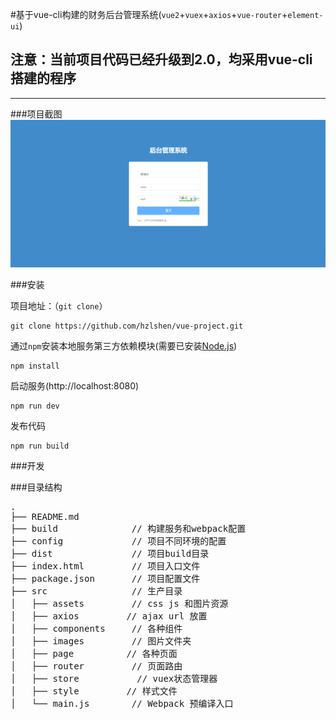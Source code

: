 
#基于vue-cli构建的财务后台管理系统(`vue2`+`vuex`+`axios`+`vue-router`+`element-ui`)

## 注意：当前项目代码已经升级到2.0，均采用vue-cli搭建的程序


-------
###项目截图
<br/>
![](https://github.com/hzlshen/Imgage_box/blob/master/vue-project1.png)

###安装

项目地址：（`git clone`）

```shell
git clone https://github.com/hzlshen/vue-project.git
```

通过`npm`安装本地服务第三方依赖模块(需要已安装[Node.js](https://nodejs.org/))

```
npm install
```

启动服务(http://localhost:8080)

```
npm run dev
```

发布代码
```
npm run build
```

###开发

###目录结构
<pre>
.
├── README.md           
├── build              // 构建服务和webpack配置
├── config             // 项目不同环境的配置
├── dist               // 项目build目录
├── index.html         // 项目入口文件
├── package.json       // 项目配置文件
├── src                // 生产目录
│   ├── assets         // css js 和图片资源
│   ├── axios         // ajax url 放置
│   ├── components     // 各种组件
│   ├── images         // 图片文件夹
│   ├── page          // 各种页面
│   ├── router         // 页面路由
│   ├── store           // vuex状态管理器
│   ├── style         // 样式文件
│   └── main.js        // Webpack 预编译入口
</pre>
